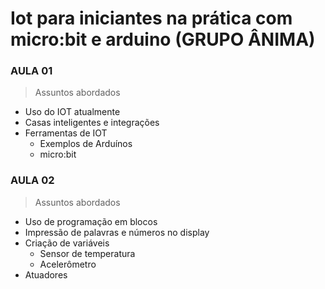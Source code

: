 # Iot para iniciantes na prática com micro:bit e arduino (GRUPO ÂNIMA)

### AULA 01
> Assuntos abordados 
- Uso do IOT atualmente
- Casas inteligentes e integrações
- Ferramentas de IOT
    - Exemplos de Arduínos
    - micro:bit 

### AULA 02
> Assuntos abordados 
- Uso de programação em blocos
- Impressão de palavras e números no display
- Criação de variáveis
    - Sensor de temperatura
    - Acelerômetro
- Atuadores 